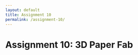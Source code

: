 ```yaml
---
layout: default
title: Assignment 10
permalink: /assignment-10/
---
```


# Assignment 10: 3D Paper Fab

